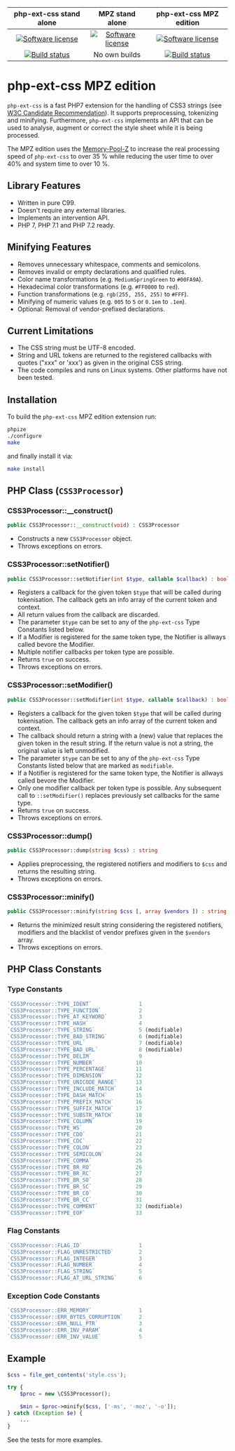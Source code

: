 | php-ext-css stand alone | MPZ stand alone | php-ext-css MPZ edition |
| :---: | :---: | :---: |
| [![Software license][ico-license]](https://github.com/sevenval/php-ext-css/blob/master/LICENSE) | [![Software license][ico-license-mpz]](https://github.com/alex-schneider/mpz/blob/master/LICENSE) | [![Software license][ico-license-mpz]](mpz/LICENSE) |
| [![Build status][ico-travis]][link-travis] | No own builds | [![Build status][ico-travis-mpz]][link-travis-mpz] |

# php-ext-css MPZ edition

`php-ext-css` is a fast PHP7 extension for the handling of CSS3 strings (see
[W3C Candidate Recommendation](https://www.w3.org/TR/css-syntax-3/)). It supports
preprocessing, tokenizing and minifying. Furthermore, `php-ext-css` implements an
API that can be used to analyse, augment or correct the style sheet while it is
being processed.

The MPZ edition uses the [Memory-Pool-Z](https://alex-schneider.github.io/mpz/)
to increase the real processing speed of `php-ext-css` to over 35 % while reducing
the user time to over 40% and system time to over 10 %.

## Library Features

* Written in pure C99.
* Doesn't require any external libraries.
* Implements an intervention API.
* PHP 7, PHP 7.1 and PHP 7.2 ready.

## Minifying Features

* Removes unnecessary whitespace, comments and semicolons.
* Removes invalid or empty declarations and qualified rules.
* Color name transformations (e.g. `MediumSpringGreen` to `#00FA9A`).
* Hexadecimal color transformations (e.g. `#FF0000` to `red`).
* Function transformations (e.g. `rgb(255, 255, 255)` to `#FFF`).
* Minifying of numeric values (e.g. `005` to `5` or `0.1em` to `.1em`).
* Optional: Removal of vendor-prefixed declarations.

## Current Limitations

* The CSS string must be UTF-8 encoded.
* String and URL tokens are returned to the registered callbacks with quotes ("xxx"
  or 'xxx') as given in the original CSS string.
* The code compiles and runs on Linux systems. Other platforms have not been tested.

## Installation

To build the `php-ext-css` MPZ edition extension run:

```bash
phpize
./configure
make
```

and finally install it via:

```bash
make install
```

## PHP Class (`CSS3Processor`)

### CSS3Processor::__construct()

```php
public CSS3Processor::__construct(void) : CSS3Processor
```

* Constructs a new `CSS3Processor` object.
* Throws exceptions on errors.

### CSS3Processor::setNotifier()

```php
public CSS3Processor::setNotifier(int $type, callable $callback) : bool
```

* Registers a callback for the given token `$type` that will be called during tokenisation.
  The callback gets an info array of the current token and context.
* All return values from the callback are discarded.
* The parameter `$type` can be set to any of the `php-ext-css` Type Constants listed
  below.
* If a Modifier is registered for the same token type, the Notifier is allways called
  bevore the Modifier.
* Multiple notifier callbacks per token type are possible.
* Returns `true` on success.
* Throws exceptions on errors.

### CSS3Processor::setModifier()

```php
public CSS3Processor::setModifier(int $type, callable $callback) : bool
```

* Registers a callback for the given token `$type` that will be called during tokenisation.
  The callback gets an info array of the current token and context.
* The callback should return a string with a (new) value that replaces the given
  token in the result string. If the return value is not a string, the original
  value is left unmodified.
* The parameter `$type` can be set to any of the `php-ext-css` Type Constants listed
  below that are marked as `modifiable`.
* If a Notifier is registered for the same token type, the Notifier is allways called
  bevore the Modifier.
* Only one modifier callback per token type is possible. Any subsequent call to
  `::setModifier()` replaces previously set callbacks for the same type.
* Returns `true` on success.
* Throws exceptions on errors.

### CSS3Processor::dump()

```php
public CSS3Processor::dump(string $css) : string
```

* Applies preprocessing, the registered notifiers and modifiers to `$css` and returns
  the resulting string.
* Throws exceptions on errors.

### CSS3Processor::minify()

```php
public CSS3Processor::minify(string $css [, array $vendors ]) : string
```

* Returns the minimized result string considering the registered notifiers, modifiers
  and the blacklist of vendor prefixes given in the `$vendors` array.
* Throws exceptions on errors.

## PHP Class Constants

### Type Constants

```php
`CSS3Processor::TYPE_IDENT`               1
`CSS3Processor::TYPE_FUNCTION`            2
`CSS3Processor::TYPE_AT_KEYWORD`          3
`CSS3Processor::TYPE_HASH`                4
`CSS3Processor::TYPE_STRING`              5 (modifiable)
`CSS3Processor::TYPE_BAD_STRING`          6 (modifiable)
`CSS3Processor::TYPE_URL`                 7 (modifiable)
`CSS3Processor::TYPE_BAD_URL`             8 (modifiable)
`CSS3Processor::TYPE_DELIM`               9
`CSS3Processor::TYPE_NUMBER`             10
`CSS3Processor::TYPE_PERCENTAGE`         11
`CSS3Processor::TYPE_DIMENSION`          12
`CSS3Processor::TYPE_UNICODE_RANGE`      13
`CSS3Processor::TYPE_INCLUDE_MATCH`      14
`CSS3Processor::TYPE_DASH_MATCH`         15
`CSS3Processor::TYPE_PREFIX_MATCH`       16
`CSS3Processor::TYPE_SUFFIX_MATCH`       17
`CSS3Processor::TYPE_SUBSTR_MATCH`       18
`CSS3Processor::TYPE_COLUMN`             19
`CSS3Processor::TYPE_WS`                 20
`CSS3Processor::TYPE_CDO`                21
`CSS3Processor::TYPE_CDC`                22
`CSS3Processor::TYPE_COLON`              23
`CSS3Processor::TYPE_SEMICOLON`          24
`CSS3Processor::TYPE_COMMA`              25
`CSS3Processor::TYPE_BR_RO`              26
`CSS3Processor::TYPE_BR_RC`              27
`CSS3Processor::TYPE_BR_SO`              28
`CSS3Processor::TYPE_BR_SC`              29
`CSS3Processor::TYPE_BR_CO`              30
`CSS3Processor::TYPE_BR_CC`              31
`CSS3Processor::TYPE_COMMENT`            32 (modifiable)
`CSS3Processor::TYPE_EOF`                33
```

### Flag Constants

```php
`CSS3Processor::FLAG_ID`                  1
`CSS3Processor::FLAG_UNRESTRICTED`        2
`CSS3Processor::FLAG_INTEGER`             3
`CSS3Processor::FLAG_NUMBER`              4
`CSS3Processor::FLAG_STRING`              5
`CSS3Processor::FLAG_AT_URL_STRING`       6
```

### Exception Code Constants

```php
`CSS3Processor::ERR_MEMORY`               1
`CSS3Processor::ERR_BYTES_CORRUPTION`     2
`CSS3Processor::ERR_NULL_PTR`             3
`CSS3Processor::ERR_INV_PARAM`            4
`CSS3Processor::ERR_INV_VALUE`            5
```

## Example

```php
$css = file_get_contents('style.css');

try {
    $proc = new \CSS3Processor();

    $min = $proc->minify($css, ['-ms', '-moz', '-o']);
} catch (Exception $e) {
    ...
}
```

See the tests for more examples.

[ico-license]: https://img.shields.io/github/license/mashape/apistatus.svg
[ico-travis]: https://travis-ci.org/sevenval/php-ext-css.svg?branch=master
[link-travis]: https://travis-ci.org/sevenval/php-ext-css
[ico-license-mpz]: https://img.shields.io/github/license/mashape/apistatus.svg
[ico-travis-mpz]: https://api.travis-ci.org/alex-schneider/php-ext-css.svg?branch=master
[link-travis-mpz]: https://travis-ci.org/alex-schneider/php-ext-css
